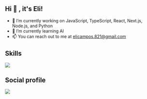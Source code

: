 ## Hi 👋 , it's Eli!
- 🔭 I’m currently working on JavaScript, TypeScript, React, Next.js, Node.js, and Python
- 🌱 I’m currently learning AI
- 📫 You can reach out to me at elicampos.821@gmail.com

## Skills
<p align="left">
  <a href="https://skillicons.dev">
    <img src="https://skillicons.dev/icons?i=js,ts,react,nextjs,redux,nodejs,express,angular,vue,jest,cypress,graphql,babel,d3,styledcomponents,materialui,tailwind,bootstrap,html,css,sass,less,jquery,nestjs,php,laravel,django,apollo,aws,docker,electron,figma,xd,ps,firebase,flask,postgres,mongodb,mysql,sequelize,postman,py,redis,supabase,sentry,npm,yarn,pnpm,grafana,git,gitlab,bitbucket,md,vscode,bash,powershell,heroku,jenkins,linux,ubuntu" />
  </a>
</p>

## Social profile
<p align="left">
  <a href="https://www.linkedin.com/in/eli-c-4abbb82a7">
    <img src="https://skillicons.dev/icons?i=linkedin" />
  </a>
</p>
